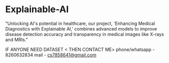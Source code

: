 # Explainable-AI
"Unlocking AI's potential in healthcare, our project, 'Enhancing Medical Diagnostics with Explainable AI,' combines advanced models to improve disease detection accuracy and transparency in medical images like X-rays and MRIs."

IF ANYONE NEED DATASET < THEN CONTACT ME> 
<Contact Information>
phone/whatsapp - 8260632834
mail - cs7858641@gmail.com
